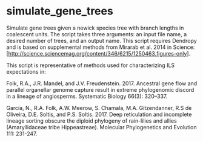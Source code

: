 # simulate_gene_trees

Simulate gene trees given a newick species tree with branch lengths in coalescent units. The script takes three arguments: an input file name, a desired number of trees, and an output name. This script requires Dendropy and is based on supplemental methods from Mirarab et al. 2014 in Science: [http://science.sciencemag.org/content/346/6215/1250463.figures-only].

This script is representative of methods used for characterizing ILS expectations in:

Folk, R.A., J.R. Mandel, and J.V. Freudenstein. 2017. Ancestral gene flow and parallel organellar genome capture result in extreme phylogenomic discord in a lineage of angiosperms. Systematic Biology 66(3): 320–337.

García, N., R.A. Folk, A.W. Meerow, S. Chamala, M.A. Gitzendanner, R.S de Oliveira, D.E. Soltis, and P.S. Soltis. 2017. Deep reticulation and incomplete lineage sorting obscure the diploid phylogeny of rain-lilies and allies (Amaryllidaceae tribe Hippeastreae). Molecular Phylogenetics and Evolution 111: 231-247.
